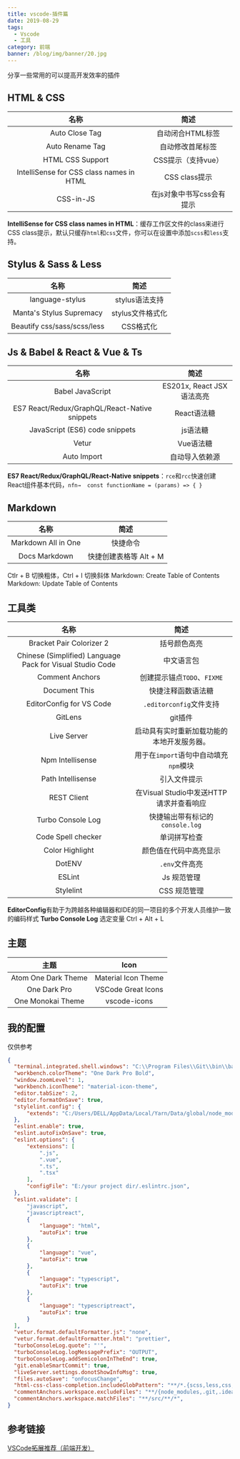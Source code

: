 ```yaml
---
title: vscode-插件篇
date: 2019-08-29
tags:
  - Vscode
  - 工具
category: 前端
banner: /blog/img/banner/20.jpg
---
```


分享一些常用的可以提高开发效率的插件
<!-- more -->

## HTML & CSS

|                   名称                   |           简述            |
| :--------------------------------------: | :-----------------------: |
|              Auto Close Tag              |     自动闭合HTML标签      |
|             Auto Rename Tag              |     自动修改首尾标签      |
|             HTML CSS Support             |    CSS提示（支持vue）     |
| IntelliSense for CSS class names in HTML |       CSS class提示       |
|                CSS-in-JS                 | 在js对象中书写css会有提示 |

**IntelliSense for CSS class names in HTML**：缓存工作区文件的class来进行 CSS class提示，默认只缓存`html`和`css`文件，你可以在设置中添加`scss`和`less`支持。

## Stylus & Sass & Less

|            名称             |       简述       |
| :-------------------------: | :--------------: |
|       language-stylus       |  stylus语法支持  |
|  Manta's Stylus Supremacy   | stylus文件格式化 |
| Beautify css/sass/scss/less |    CSS格式化     |

## Js & Babel & React & Vue & Ts

|                     名称                      |           简述            |
| :-------------------------------------------: | :-----------------------: |
|               Babel JavaScript                | ES201x, React JSX语法高亮 |
| ES7 React/Redux/GraphQL/React-Native snippets |        React语法糖        |
|        JavaScript (ES6) code snippets         |         js语法糖          |
|                     Vetur                     |         Vue语法糖         |
|                  Auto Import                  |      自动导入依赖源       |

**ES7 React/Redux/GraphQL/React-Native snippets**：`rce`和`rcc`快速创建React组件基本代码，`nfn→	const functionName = (params) => { }`


## Markdown

|        名称         |          简述          |
| :-----------------: | :--------------------: |
| Markdown All in One |        快捷命令        |
|    Docs Markdown    | 快捷创建表格等 Alt + M |

Ctlr + B 切换粗体，Ctrl + I 切换斜体
Markdown: Create Table of Contents
Markdown: Update Table of Contents


## 工具类

|                           名称                            |                    简述                    |
| :-------------------------------------------------------: | :----------------------------------------: |
|                 Bracket Pair Colorizer 2                  |                括号颜色高亮                |
| Chinese (Simplified) Language Pack for Visual Studio Code |                 中文语言包                 |
|                      Comment Anchors                      |        创建提示锚点`TODO`、`FIXME`         |
|                       Document This                       |             快捷注释函数语法糖             |
|                 EditorConfig for VS Code                  |          `.editorconfig`文件支持           |
|                          GitLens                          |                  git插件                   |
|                        Live Server                        | 启动具有实时重新加载功能的本地开发服务器。 |
|                     Npm Intellisense                      |   用于在`import`语句中自动填充`npm`模块    |
|                     Path Intellisense                     |                引入文件提示                |
|                        REST Client                        |  在Visual Studio中发送HTTP请求并查看响应   |
|                     Turbo Console Log                     |      快捷输出带有标记的`console.log`       |
|                    Code Spell checker                     |                单词拼写检查                |
|                      Color Highlight                      |           颜色值在代码中高亮显示           |
|                          DotENV                           |               `.env`文件高亮               |
|                          ESLint                           |                Js 规范管理                 |
|                         Stylelint                         |                CSS 规范管理                |

**EditorConfig**有助于为跨越各种编辑器和IDE的同一项目的多个开发人员维护一致的编码样式
**Turbo Console Log** 选定变量 Ctrl + Alt + L

## 主题

|        主题         |        Icon         |
| :-----------------: | :-----------------: |
| Atom One Dark Theme | Material Icon Theme |
|    One Dark Pro     | VSCode Great Icons  |
|  One Monokai Theme  |    vscode-icons     |

## 我的配置

仅供参考
```json
{
  "terminal.integrated.shell.windows": "C:\\Program Files\\Git\\bin\\bash.exe",
  "workbench.colorTheme": "One Dark Pro Bold",
  "window.zoomLevel": 1,
  "workbench.iconTheme": "material-icon-theme",
  "editor.tabSize": 2,
  "editor.formatOnSave": true,
  "stylelint.config": {
      "extends": "C:/Users/DELL/AppData/Local/Yarn/Data/global/node_modules/stylelint-config-recommended"
  },
  "eslint.enable": true,
  "eslint.autoFixOnSave": true,
  "eslint.options": {
      "extensions": [
          ".js",
          ".vue",
          ".ts",
          ".tsx"
      ],
      "configFile": "E:/your project dir/.eslintrc.json",
  },
  "eslint.validate": [
      "javascript",
      "javascriptreact",
      {
          "language": "html",
          "autoFix": true
      },
      {
          "language": "vue",
          "autoFix": true
      },
      {
          "language": "typescript",
          "autoFix": true
      },
      {
          "language": "typescriptreact",
          "autoFix": true
      }
  ],
  "vetur.format.defaultFormatter.js": "none",
  "vetur.format.defaultFormatter.html": "prettier",
  "turboConsoleLog.quote": "'",
  "turboConsoleLog.logMessagePrefix": "OUTPUT",
  "turboConsoleLog.addSemicolonInTheEnd": true,
  "git.enableSmartCommit": true,
  "liveServer.settings.donotShowInfoMsg": true,
  "files.autoSave": "onFocusChange",
  "html-css-class-completion.includeGlobPattern": "**/*.{scss,less,css,html}",
  "commentAnchors.workspace.excludeFiles": "**/{node_modules,.git,.idea,target,out,build,vendor,dist,static,assets}/**/*",
  "commentAnchors.workspace.matchFiles": "**/src/**/*",
}
```

## 参考链接

[VSCode拓展推荐（前端开发）](http://varharrie.me/#/articles/10)
